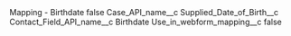 <?xml version="1.0" encoding="UTF-8"?>
<CustomMetadata xmlns="http://soap.sforce.com/2006/04/metadata" xmlns:xsi="http://www.w3.org/2001/XMLSchema-instance" xmlns:xsd="http://www.w3.org/2001/XMLSchema">
    <label>Mapping - Birthdate</label>
    <protected>false</protected>
    <values>
        <field>Case_API_name__c</field>
        <value xsi:type="xsd:string">Supplied_Date_of_Birth__c</value>
    </values>
    <values>
        <field>Contact_Field_API_name__c</field>
        <value xsi:type="xsd:string">Birthdate</value>
    </values>
    <values>
        <field>Use_in_webform_mapping__c</field>
        <value xsi:type="xsd:boolean">false</value>
    </values>
</CustomMetadata>
